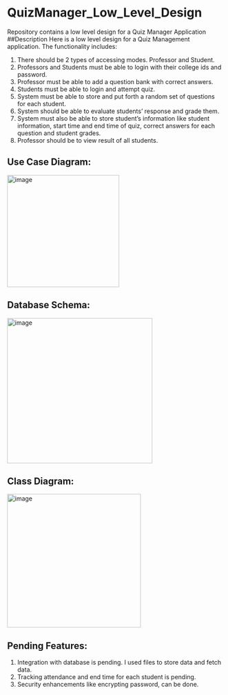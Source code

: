 # QuizManager_Low_Level_Design
Repository contains a low level design for a Quiz Manager Application
##Description
Here is a low level design for a Quiz Management application. 
The functionality includes:
  1.	There should be 2 types of accessing modes. Professor and Student.
  2.	Professors and Students must be able to login with their college ids and password.
  3.	Professor must be able to add a question bank with correct answers.
  4.	Students must be able to login and attempt quiz.
  5.	System must be able to store and put forth a random set of questions for each student.
  6.	System should be able to evaluate students’ response and grade them.
  7.	System must also be able to store student’s information like student information, start time and end time of quiz, correct answers for each question and student grades.
  8.	Professor should be to view result of all students.

## Use Case Diagram:
<img width="260" alt="image" src="https://user-images.githubusercontent.com/33585244/181153375-454b9bad-9a79-486d-936a-b03494360ad8.png">

## Database Schema:
<img width="337" alt="image" src="https://user-images.githubusercontent.com/33585244/181153464-c5e739f3-f8dd-498f-88a9-8fdc0ce65a7e.png">

## Class Diagram:
<img width="310" alt="image" src="https://user-images.githubusercontent.com/33585244/181153491-a103a2f1-75c0-4b23-8363-4fbf40e6a800.png">

## Pending Features:
  1. Integration with database is pending. I used files to store data and fetch data.
  2. Tracking attendance and end time for each student is pending.
  3. Security enhancements like encrypting password, can be done.

